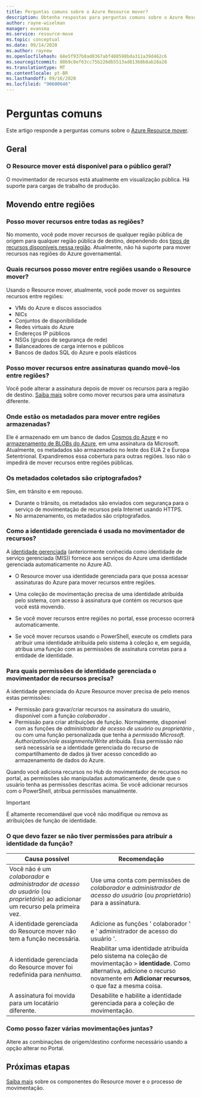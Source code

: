```yaml
---
title: Perguntas comuns sobre o Azure Resource mover?
description: Obtenha respostas para perguntas comuns sobre o Azure Resource mover
author: rayne-wiselman
manager: evansma
ms.service: resource-move
ms.topic: conceptual
ms.date: 09/14/2020
ms.author: raynew
ms.openlocfilehash: 68e5f937b8ad8367abf488598bda311a39d462c6
ms.sourcegitcommit: 80b9c8ef63cc75b226db5513ad81368b8ab28a28
ms.translationtype: MT
ms.contentlocale: pt-BR
ms.lasthandoff: 09/16/2020
ms.locfileid: "90600646"
---
```

# <a name="common-questions"></a>Perguntas comuns

Este artigo responde a perguntas comuns sobre o [Azure Resource mover](overview.md).

## <a name="general"></a>Geral

### <a name="is-resource-mover-generally-available"></a>O Resource mover está disponível para o público geral?

O movimentador de recursos está atualmente em visualização pública. Há suporte para cargas de trabalho de produção.



## <a name="moving-across-regions"></a>Movendo entre regiões

### <a name="can-i-move-resources-across-any-regions"></a>Posso mover recursos entre todas as regiões?

No momento, você pode mover recursos de qualquer região pública de origem para qualquer região pública de destino, dependendo dos [tipos de recursos disponíveis nessa região](https://azure.microsoft.com/global-infrastructure/services/). Atualmente, não há suporte para mover recursos nas regiões do Azure governamental.

### <a name="what-resources-can-i-move-across-regions-using-resource-mover"></a>Quais recursos posso mover entre regiões usando o Resource mover?

Usando o Resource mover, atualmente, você pode mover os seguintes recursos entre regiões:

- VMs do Azure e discos associados
- NICs
- Conjuntos de disponibilidade 
- Redes virtuais do Azure 
- Endereços IP públicos
- NSGs (grupos de segurança de rede)
- Balanceadores de carga internos e públicos 
- Bancos de dados SQL do Azure e pools elásticos


### <a name="can-i-move-resources-across-subscriptions-when-i-move-them-across-regions"></a>Posso mover recursos entre assinaturas quando movê-los entre regiões?

Você pode alterar a assinatura depois de mover os recursos para a região de destino. [Saiba mais](../azure-resource-manager/management/move-resource-group-and-subscription.md) sobre como mover recursos para uma assinatura diferente. 

### <a name="where-is-the-metadata-for-moving-across-regions-stored"></a>Onde estão os metadados para mover entre regiões armazenadas?

Ele é armazenado em um banco de dados [Cosmos do Azure](../cosmos-db/database-encryption-at-rest.md) e no [armazenamento de BLOBs do Azure](../storage/common/storage-service-encryption.md), em uma assinatura da Microsoft. Atualmente, os metadados são armazenados no leste dos EUA 2 e Europa Setentrional. Expandiremos essa cobertura para outras regiões. Isso não o impedirá de mover recursos entre regiões públicas.

### <a name="is-the-collected-metadata-encrypted"></a>Os metadados coletados são criptografados?

Sim, em trânsito e em repouso.
- Durante o trânsito, os metadados são enviados com segurança para o serviço de movimentação de recursos pela Internet usando HTTPS.
- No armazenamento, os metadados são criptografados.

### <a name="how-is-managed-identity-used-in-resource-mover"></a>Como a identidade gerenciada é usada no movimentador de recursos?

A [identidade gerenciada](../active-directory/managed-identities-azure-resources/overview.md) (anteriormente conhecida como identidade de serviço gerenciada (MIS)) fornece aos serviços do Azure uma identidade gerenciada automaticamente no Azure AD.
- O Resource mover usa identidade gerenciada para que possa acessar assinaturas do Azure para mover recursos entre regiões.
- Uma coleção de movimentação precisa de uma identidade atribuída pelo sistema, com acesso à assinatura que contém os recursos que você está movendo.

- Se você mover recursos entre regiões no portal, esse processo ocorrerá automaticamente.
- Se você mover recursos usando o PowerShell, execute os cmdlets para atribuir uma identidade atribuída pelo sistema à coleção e, em seguida, atribua uma função com as permissões de assinatura corretas para a entidade de identidade. 

### <a name="what-managed-identity-permissions-does-resource-mover-need"></a>Para quais permissões de identidade gerenciada o movimentador de recursos precisa?

A identidade gerenciada do Azure Resource mover precisa de pelo menos estas permissões: 

- Permissão para gravar/criar recursos na assinatura do usuário, disponível com a função *colaborador* . 
- Permissão para criar atribuições de função. Normalmente, disponível com as funções de *administrador de acesso de usuário* ou *proprietário* , ou com uma função personalizada que tenha a *permissão Microsoft. Authorization/role assignments/Write* atribuída. Essa permissão não será necessária se a identidade gerenciada do recurso de compartilhamento de dados já tiver acesso concedido ao armazenamento de dados do Azure. 
 
Quando você adiciona recursos no Hub do movimentador de recursos no portal, as permissões são manipuladas automaticamente, desde que o usuário tenha as permissões descritas acima. Se você adicionar recursos com o PowerShell, atribua permissões manualmente.

> [!IMPORTANT]
> É altamente recomendável que você não modifique ou remova as atribuições de função de identidade. 

### <a name="what-should-i-do-if-i-dont-have-permissions-to-assign-role-identity"></a>O que devo fazer se não tiver permissões para atribuir a identidade da função?

**Causa possível** | **Recomendação**
--- | ---
Você não é um *colaborador* e *administrador de acesso do usuário* (ou *proprietário*) ao adicionar um recurso pela primeira vez. | Use uma conta com permissões de *colaborador* e *administrador de acesso do usuário* (ou *proprietário*) para a assinatura.
A identidade gerenciada do Resource mover não tem a função necessária. | Adicione as funções ' colaborador ' e ' administrador de acesso do usuário '.
A identidade gerenciada do Resource mover foi redefinida para *nenhuma*. | Reabilitar uma identidade atribuída pelo sistema na coleção de movimentação > **identidade**. Como alternativa, adicione o recurso novamente em **Adicionar recursos**, o que faz a mesma coisa.  
A assinatura foi movida para um locatário diferente. | Desabilite e habilite a identidade gerenciada para a coleção de movimentação.

### <a name="how-can-i-do-multiple-moves-together"></a>Como posso fazer várias movimentações juntas?

Altere as combinações de origem/destino conforme necessário usando a opção alterar no Portal.

## <a name="next-steps"></a>Próximas etapas

[Saiba mais](about-move-process.md) sobre os componentes do Resource mover e o processo de movimentação.
